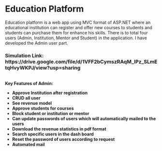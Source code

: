 <h1>Education Platform</h1>
Education platform is a web app using MVC format of ASP.NET where an educational institution can register and offer new courses to students and students can purchase them for enhance his skills. There is to total four users (Admin, Institution, Mentor and Student) in the application. I have developed the Admin user part. 
<h3>Simulation Link: https://drive.google.com/file/d/1VFF2bCymszRAqM_lPz_SLmEtqHvyWKPJ/view?usp=sharing</h3>
<br><b>Key Features of Admin: <b>
<ul>
<li>Approve Institution after registration </li>
<li>CRUD all user </li>
<li>See revenue model </li>
<li>Approve students for courses</li>
<li>Block student or institution or mentor</li>
<li>Can update passwords of users which will automatically mailed to the users</li>
<li>Download the revenue statistics in pdf format</li> 
<li>Search specific users in the dash board</li>
<li>Reset the password of users according to request</li>
<li>Automated mail</li>
</ul>
